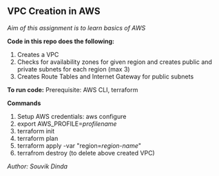 ## VPC Creation in AWS
_Aim of this assignment is to learn basics of AWS_

**Code in this repo does the following:**
1. Creates a VPC
2. Checks for availability zones for given region and creates public and private subnets for each region (max 3)
3. Creates Route Tables and Internet Gateway for public subnets


**To run code:**
Prerequisite: AWS CLI, terraform

**Commands**
1. Setup AWS credentials:
    aws configure
2. export AWS_PROFILE=_profilename_
3. terraform init
4. terraform plan
5. terraform apply -var "region=_region-name_"
6. terrafrom destroy (to delete above created VPC)


_Author: Souvik Dinda_